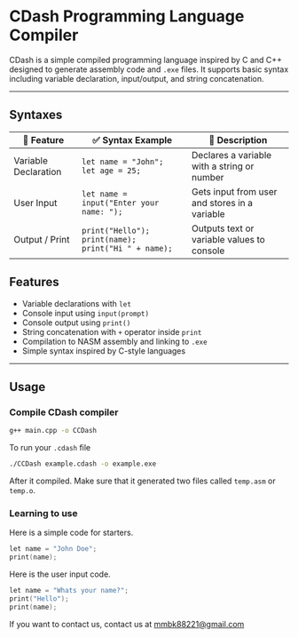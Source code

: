 # CDash Programming Language Compiler

CDash is a simple compiled programming language inspired by C and C++ designed to generate assembly code and `.exe` files. It supports basic syntax including variable declaration, input/output, and string concatenation.

---
## Syntaxes

 🔢 Feature           | ✅ Syntax Example                                              | 📝 Description                                  |
|----------------------|---------------------------------------------------------------|-------------------------------------------------|
| Variable Declaration | `let name = "John";`<br>`let age = 25;`                      | Declares a variable with a string or number     |
| User Input           | `let name = input("Enter your name: ");`                     | Gets input from user and stores in a variable   |
| Output / Print       | `print("Hello");`<br>`print(name);`<br>`print("Hi " + name);`| Outputs text or variable values to console      |

## Features

- Variable declarations with `let`
- Console input using `input(prompt)`
- Console output using `print()`
- String concatenation with `+` operator inside `print`
- Compilation to NASM assembly and linking to `.exe`
- Simple syntax inspired by C-style languages

---

## Usage

### Compile CDash compiler

```bash
g++ main.cpp -o CCDash
```

To run your `.cdash` file

```bash
./CCDash example.cdash -o example.exe
```

After it compiled. Make sure that it generated two files called `temp.asm` or `temp.o`.

### Learning to use

Here is a simple code for starters.

```c++
let name = "John Doe";
print(name);
```

Here is the user input code.

```c++
let name = "Whats your name?";
print("Hello");
print(name);
```

If you want to contact us, contact us at mmbk88221@gmail.com
